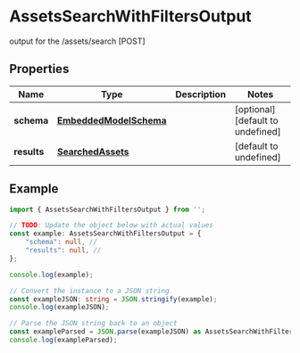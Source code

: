 
# AssetsSearchWithFiltersOutput

output for the /assets/search [POST] 

## Properties

Name | Type | Description | Notes
------------ | ------------- | ------------- | -------------
**schema** | [**EmbeddedModelSchema**](EmbeddedModelSchema) |  | [optional] [default to undefined]
**results** | [**SearchedAssets**](SearchedAssets) |  | [default to undefined]

## Example

```typescript
import { AssetsSearchWithFiltersOutput } from '';

// TODO: Update the object below with actual values
const example: AssetsSearchWithFiltersOutput = {
    "schema": null, // 
    "results": null, // 
};

console.log(example);

// Convert the instance to a JSON string
const exampleJSON: string = JSON.stringify(example);
console.log(exampleJSON);

// Parse the JSON string back to an object
const exampleParsed = JSON.parse(exampleJSON) as AssetsSearchWithFiltersOutput;
console.log(exampleParsed);
```




